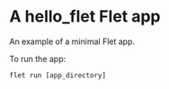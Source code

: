 # A hello_flet Flet app

An example of a minimal Flet app.

To run the app:

```
flet run [app_directory]
```
